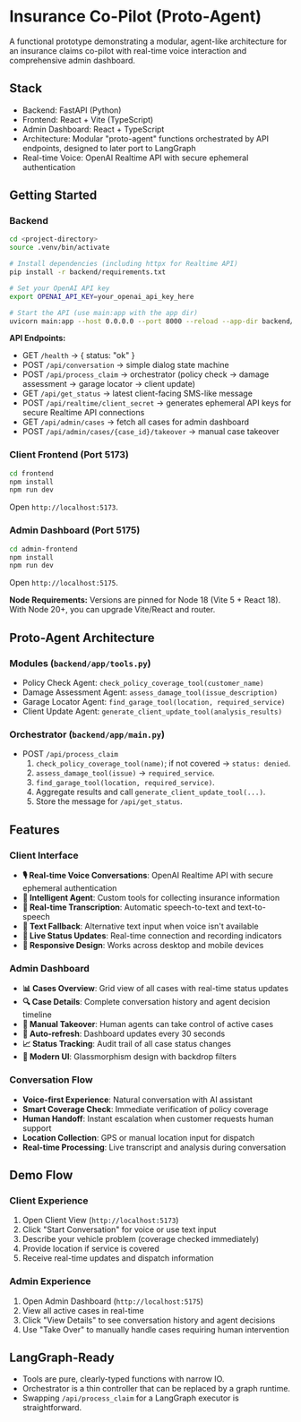# Insurance Co-Pilot (Proto-Agent)

A functional prototype demonstrating a modular, agent-like architecture for an insurance claims co-pilot with real-time voice interaction and comprehensive admin dashboard.

## Stack
- Backend: FastAPI (Python)
- Frontend: React + Vite (TypeScript)
- Admin Dashboard: React + TypeScript
- Architecture: Modular "proto-agent" functions orchestrated by API endpoints, designed to later port to LangGraph
- Real-time Voice: OpenAI Realtime API with secure ephemeral authentication

## Getting Started

### Backend
```bash
cd <project-directory>
source .venv/bin/activate

# Install dependencies (including httpx for Realtime API)
pip install -r backend/requirements.txt

# Set your OpenAI API key
export OPENAI_API_KEY=your_openai_api_key_here

# Start the API (use main:app with the app dir)
uvicorn main:app --host 0.0.0.0 --port 8000 --reload --app-dir backend/app
```

**API Endpoints:**
- GET `/health` → { status: "ok" }
- POST `/api/conversation` → simple dialog state machine
- POST `/api/process_claim` → orchestrator (policy check → damage assessment → garage locator → client update)
- GET `/api/get_status` → latest client-facing SMS-like message
- POST `/api/realtime/client_secret` → generates ephemeral API keys for secure Realtime API connections
- GET `/api/admin/cases` → fetch all cases for admin dashboard
- POST `/api/admin/cases/{case_id}/takeover` → manual case takeover

### Client Frontend (Port 5173)
```bash
cd frontend
npm install
npm run dev
```
Open `http://localhost:5173`.

### Admin Dashboard (Port 5175)
```bash
cd admin-frontend
npm install
npm run dev
```
Open `http://localhost:5175`.

**Node Requirements:** Versions are pinned for Node 18 (Vite 5 + React 18). With Node 20+, you can upgrade Vite/React and router.

## Proto-Agent Architecture

### Modules (`backend/app/tools.py`)
- Policy Check Agent: `check_policy_coverage_tool(customer_name)`
- Damage Assessment Agent: `assess_damage_tool(issue_description)`
- Garage Locator Agent: `find_garage_tool(location, required_service)`
- Client Update Agent: `generate_client_update_tool(analysis_results)`

### Orchestrator (`backend/app/main.py`)
- POST `/api/process_claim`
  1) `check_policy_coverage_tool(name)`; if not covered → `status: denied`.
  2) `assess_damage_tool(issue)` → `required_service`.
  3) `find_garage_tool(location, required_service)`.
  4) Aggregate results and call `generate_client_update_tool(...)`.
  5) Store the message for `/api/get_status`.

## Features

### Client Interface
- **🎙️ Real-time Voice Conversations**: OpenAI Realtime API with secure ephemeral authentication
- **🤖 Intelligent Agent**: Custom tools for collecting insurance information
- **📝 Real-time Transcription**: Automatic speech-to-text and text-to-speech
- **💬 Text Fallback**: Alternative text input when voice isn't available
- **🔄 Live Status Updates**: Real-time connection and recording indicators
- **📱 Responsive Design**: Works across desktop and mobile devices

### Admin Dashboard
- **📊 Cases Overview**: Grid view of all cases with real-time status updates
- **🔍 Case Details**: Complete conversation history and agent decision timeline
- **👥 Manual Takeover**: Human agents can take control of active cases
- **🔄 Auto-refresh**: Dashboard updates every 30 seconds
- **📈 Status Tracking**: Audit trail of all case status changes
- **🎨 Modern UI**: Glassmorphism design with backdrop filters

### Conversation Flow
- **Voice-first Experience**: Natural conversation with AI assistant
- **Smart Coverage Check**: Immediate verification of policy coverage
- **Human Handoff**: Instant escalation when customer requests human support
- **Location Collection**: GPS or manual location input for dispatch
- **Real-time Processing**: Live transcript and analysis during conversation

## Demo Flow

### Client Experience
1. Open Client View (`http://localhost:5173`)
2. Click "Start Conversation" for voice or use text input
3. Describe your vehicle problem (coverage checked immediately)
4. Provide location if service is covered
5. Receive real-time updates and dispatch information

### Admin Experience
1. Open Admin Dashboard (`http://localhost:5175`)
2. View all active cases in real-time
3. Click "View Details" to see conversation history and agent decisions
4. Use "Take Over" to manually handle cases requiring human intervention

## LangGraph-Ready
- Tools are pure, clearly-typed functions with narrow IO.
- Orchestrator is a thin controller that can be replaced by a graph runtime.
- Swapping `/api/process_claim` for a LangGraph executor is straightforward.
